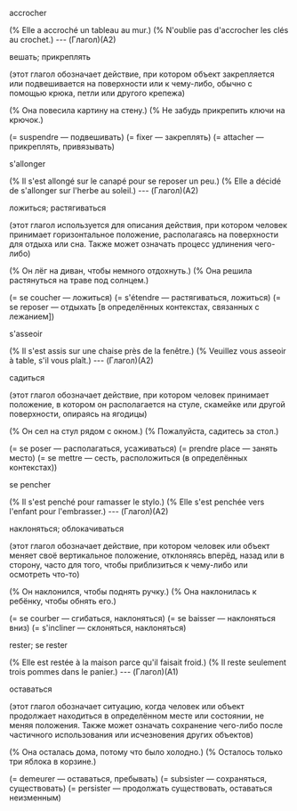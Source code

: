 accrocher

(% Elle a accroché un tableau au mur.)
(% N'oublie pas d'accrocher les clés au crochet.) --- (Глагол)(A2)

вешать; прикреплять

(этот глагол обозначает действие, при котором объект закрепляется или подвешивается на поверхности или к чему-либо, обычно с помощью крюка, петли или другого крепежа)

(% Она повесила картину на стену.)
(% Не забудь прикрепить ключи на крючок.)

(= suspendre — подвешивать)
(= fixer — закреплять)
(= attacher — прикреплять, привязывать)



s'allonger

(% Il s'est allongé sur le canapé pour se reposer un peu.)
(% Elle a décidé de s'allonger sur l'herbe au soleil.) --- (Глагол)(A2)

ложиться; растягиваться

(этот глагол используется для описания действия, при котором человек принимает горизонтальное положение, располагаясь на поверхности для отдыха или сна. Также может означать процесс удлинения чего-либо)

(% Он лёг на диван, чтобы немного отдохнуть.)
(% Она решила растянуться на траве под солнцем.)

(= se coucher — ложиться)
(= s'étendre — растягиваться, ложиться)
(= se reposer — отдыхать [в определённых контекстах, связанных с лежанием])



s'asseoir

(% Il s'est assis sur une chaise près de la fenêtre.)
(% Veuillez vous asseoir à table, s'il vous plaît.) --- (Глагол)(A2)

садиться

(этот глагол обозначает действие, при котором человек принимает положение, в котором он располагается на стуле, скамейке или другой поверхности, опираясь на ягодицы)

(% Он сел на стул рядом с окном.)
(% Пожалуйста, садитесь за стол.)

(= se poser — располагаться, усаживаться)
(= prendre place — занять место)
(= se mettre — сесть, расположиться (в определённых контекстах))



se pencher

(% Il s'est penché pour ramasser le stylo.)
(% Elle s'est penchée vers l'enfant pour l'embrasser.) --- (Глагол)(A2)

наклоняться; облокачиваться

(этот глагол обозначает действие, при котором человек или объект меняет своё вертикальное положение, отклоняясь вперёд, назад или в сторону, часто для того, чтобы приблизиться к чему-либо или осмотреть что-то)

(% Он наклонился, чтобы поднять ручку.)
(% Она наклонилась к ребёнку, чтобы обнять его.)

(= se courber — сгибаться, наклоняться)
(= se baisser — наклоняться вниз)
(= s'incliner — склоняться, наклоняться)



rester; se rester

(% Elle est restée à la maison parce qu'il faisait froid.)
(% Il reste seulement trois pommes dans le panier.) --- (Глагол)(A1)

оставаться

(этот глагол обозначает ситуацию, когда человек или объект продолжает находиться в определённом месте или состоянии, не меняя положения. Также может означать сохранение чего-либо после частичного использования или исчезновения других объектов)

(% Она осталась дома, потому что было холодно.)
(% Осталось только три яблока в корзине.)

(= demeurer — оставаться, пребывать)
(= subsister — сохраняться, существовать)
(= persister — продолжать существовать, оставаться неизменным)